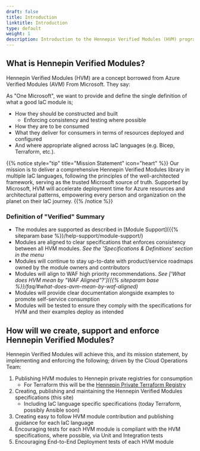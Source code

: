 ```yaml
---
draft: false
title: Introduction
linktitle: Introduction
type: default
weight: 1
description: Introduction to the Hennepin Verified Modules (HVM) program
---
```



## What is Hennepin Verified Modules?

Hennepin Verified Modules (HVM) are a concept borrowed from Azure Verified Modules (AVM) From Microsoft. They say:

As "One Microsoft", we want to provide and define the single definition of what a good IaC module is;

- How they should be constructed and built
  - Enforcing consistency and testing where possible
- How they are to be consumed
- What they deliver for consumers in terms of resources deployed and configured
- And where appropriate aligned across IaC languages (e.g. Bicep, Terraform, etc.).

{{% notice style="tip" title="Mission Statement" icon="heart" %}}
Our mission is to deliver a comprehensive Hennepin Verified Modules library in multiple IaC languages, following the principles of the well-architected framework, serving as the trusted Microsoft source of truth. Supported by Microsoft, HVM will accelerate deployment time for Azure resources and architectural patterns, empowering every person and organization on the planet on their IaC journey.
{{% /notice %}}

### Definition of "Verified" Summary

- The modules are supported as described in [Module Support]({{% siteparam base %}}/help-support/module-support/)
- Modules are aligned to clear specifications that enforces consistency between all HVM modules. *See the 'Specifications & Definitions' section in the menu*
- Modules will continue to stay up-to-date with product/service roadmaps owned by the module owners and contributors
- Modules will align to WAF high priority recommendations. *See ['What does HVM mean by "WAF Aligned"?']({{% siteparam base %}}/faq/#what-does-avm-mean-by-waf-aligned)*
- Modules will provide clear documentation alongside examples to promote self-service consumption
- Modules will be tested to ensure they comply with the specifications for HVM and their examples deploy as intended

## How will we create, support and enforce Hennepin Verified Modules?

Hennepin Verified Modules will achieve this, and its mission statement, by implementing and enforcing the following; driven by the Cloud Operations Team:

1. Publishing HVM modules to Hennepin private registries for consumption
    - For Terraform this will be the [Hennepin Private Terraform Registry](https://stgapi.hennepincounty.gov/)
2. Creating, publishing and maintaining the Hennepin Verified Modules specifications (this site)
    - Including IaC language specific specifications (today Terraform, possibly Ansible soon)
3. Creating easy to follow HVM module contribution and publishing guidance for each IaC language
4. Encouraging tests for each HVM module is compliant with the HVM specifications, where possible, via Unit and Integration tests
5. Encouraging End-to-End Deployment tests of each HVM module
